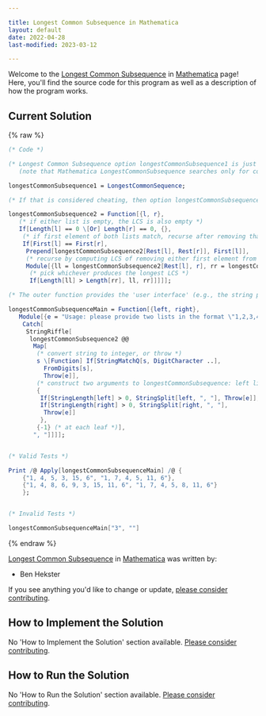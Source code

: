 ```yaml
---

title: Longest Common Subsequence in Mathematica
layout: default
date: 2022-04-28
last-modified: 2023-03-12

---
```


Welcome to the [Longest Common Subsequence](https://sampleprograms.io/projects/longest-common-subsequence) in [Mathematica](https://sampleprograms.io/languages/mathematica) page! Here, you'll find the source code for this program as well as a description of how the program works.

## Current Solution

{% raw %}

```mathematica
(* Code *)

(* Longest Common Subsequence option longestCommonSubsequence1 is just a Mathematica built-in
   (note that Mathematica LongestCommonSubsequence searches only for contiguous subsequences): *)

longestCommonSubsequence1 = LongestCommonSequence;

(* If that is considered cheating, then option longestCommonSubsequence2 implements it directly: *)

longestCommonSubsequence2 = Function[{l, r},
   (* if either list is empty, the LCS is also empty *)
   If[Length[l] == 0 \[Or] Length[r] == 0, {},
    (* if first element of both lists match, recurse after removing that element *)
    If[First[l] == First[r],
     Prepend[longestCommonSubsequence2[Rest[l], Rest[r]], First[l]],
     (* recurse by computing LCS of removing either first element from the left or from the right list *)
     Module[{ll = longestCommonSubsequence2[Rest[l], r], rr = longestCommonSubsequence2[l, Rest[r]]},
      (* pick whichever produces the longest LCS *)
      If[Length[ll] > Length[rr], ll, rr]]]]];

(* The outer function provides the 'user interface' (e.g., the string parsing): *)

longestCommonSubsequenceMain = Function[{left, right},
   Module[{e = "Usage: please provide two lists in the format \"1,2,3,4,5\""},
    Catch[
     StringRiffle[
      longestCommonSubsequence2 @@
       Map[
        (* convert string to integer, or throw *)
        s \[Function] If[StringMatchQ[s, DigitCharacter ..],
          FromDigits[s],
          Throw[e]],
        (* construct two arguments to longestCommonSubsequence: left list, right list *)
        {
         If[StringLength[left] > 0, StringSplit[left, ", "], Throw[e]],
         If[StringLength[right] > 0, StringSplit[right, ", "], 
          Throw[e]]
         },
        {-1} (* at each leaf *)],
       ", "]]]];


(* Valid Tests *)

Print /@ Apply[longestCommonSubsequenceMain] /@ {
    {"1, 4, 5, 3, 15, 6", "1, 7, 4, 5, 11, 6"},
    {"1, 4, 8, 6, 9, 3, 15, 11, 6", "1, 7, 4, 5, 8, 11, 6"}
    };


(* Invalid Tests *)

longestCommonSubsequenceMain["3", ""]
```

{% endraw %}

[Longest Common Subsequence](https://sampleprograms.io/projects/longest-common-subsequence) in [Mathematica](https://sampleprograms.io/languages/mathematica) was written by:

- Ben Hekster

If you see anything you'd like to change or update, [please consider contributing](https://github.com/TheRenegadeCoder/sample-programs).

## How to Implement the Solution

No 'How to Implement the Solution' section available. [Please consider contributing](https://github.com/TheRenegadeCoder/sample-programs-website).

## How to Run the Solution

No 'How to Run the Solution' section available. [Please consider contributing](https://github.com/TheRenegadeCoder/sample-programs-website).